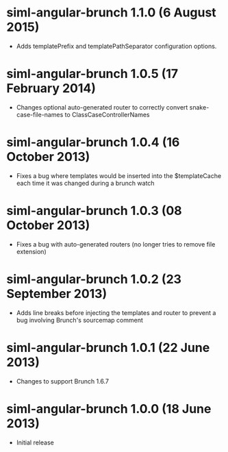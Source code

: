 # siml-angular-brunch 1.1.0 (6 August 2015)
* Adds templatePrefix and templatePathSeparator configuration options.

# siml-angular-brunch 1.0.5 (17 February 2014)
* Changes optional auto-generated router to correctly convert snake-case-file-names to ClassCaseControllerNames

# siml-angular-brunch 1.0.4 (16 October 2013)
* Fixes a bug where templates would be inserted into the $templateCache each time it was changed during a brunch watch

# siml-angular-brunch 1.0.3 (08 October 2013)
* Fixes a bug with auto-generated routers (no longer tries to remove file extension)

# siml-angular-brunch 1.0.2 (23 September 2013)
* Adds line breaks before injecting the templates and router to prevent a bug involving Brunch's sourcemap comment

# siml-angular-brunch 1.0.1 (22 June 2013)
* Changes to support Brunch 1.6.7

# siml-angular-brunch 1.0.0 (18 June 2013)
* Initial release
